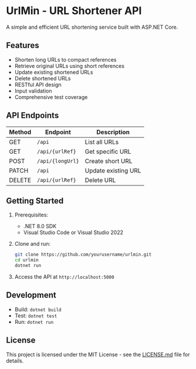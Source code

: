 # UrlMin - URL Shortener API

A simple and efficient URL shortening service built with ASP.NET Core.

## Features

- Shorten long URLs to compact references
- Retrieve original URLs using short references
- Update existing shortened URLs
- Delete shortened URLs
- RESTful API design
- Input validation
- Comprehensive test coverage

## API Endpoints

| Method | Endpoint | Description |
|--------|----------|-------------|
| GET | `/api` | List all URLs |
| GET | `/api/{urlRef}` | Get specific URL |
| POST | `/api/{longUrl}` | Create short URL |
| PATCH | `/api` | Update existing URL |
| DELETE | `/api/{urlRef}` | Delete URL |

## Getting Started

1. Prerequisites:
   - .NET 8.0 SDK
   - Visual Studio Code or Visual Studio 2022

2. Clone and run:
   ```bash
   git clone https://github.com/yourusername/urlmin.git
   cd urlmin
   dotnet run
   ```

3. Access the API at `http://localhost:5000`

## Development

- Build: `dotnet build`
- Test: `dotnet test`
- Run: `dotnet run`

## License

This project is licensed under the MIT License - see the [LICENSE.md](LICENSE.md) file for details.